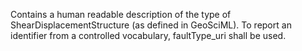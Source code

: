 Contains a human readable description of the type of ShearDisplacementStructure (as defined in GeoSciML).  To report an identifier from a controlled vocabulary, faultType_uri shall be used.
